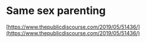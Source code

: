 # Same sex parenting
[https://www.thepublicdiscourse.com/2019/05/51436/](https://www.thepublicdiscourse.com/2019/05/51436/)

